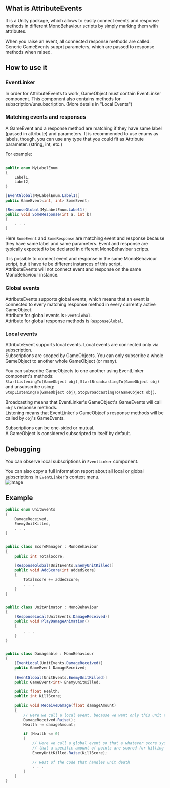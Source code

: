 ## What is AttributeEvents
It is a Unity package, which allows to easily connect events and response methods in different MonoBehaviour scripts by simply marking them with attributes.

When you raise an event, all connected response methods are called. Generic GameEvents supprt parameters, which are passed to response methods when raised.

## How to use it
### EventLinker
In order for AttributeEvents to work, GameObject must contain EventLinker component.
This component also contains methods for subscription/unsubscription. (More details in "Local Events")

### Matching events and responses
A GameEvent and a response method are matching if they have same label (passed in attribute) and parameters.
It is recommended to use enums as labels, though, you can use any type that you could fit as Attribute parameter. (string, int, etc.)

For example:
```C#

public enum MyLabelEnum
{
    Label1,
    Label2,
}

[EventGlobal(MyLabelEnum.Label1)]
public GameEvent<int, int> SomeEvent;

[ResponseGlobal(MyLabelEnum.Label1)]
public void SomeResponse(int a, int b)
{
    . . .
}
```

Here `SomeEvent` and `SomeResponse` are matching event and response because they have same label and same parameters.
Event and response are typically expected to be declared in different MonoBehaviour scripts.

It is possible to connect event and response in the same MonoBehaviour script, but it have te be different instances of this script.  
AttributeEvents will not connect event and response on the same MonoBehaviour instance.

### Global events
AttributeEvents supports global events, which means that an event is connected to every matching response method in every currently active GameObject.  
Attribute for global events is `EventGlobal`.  
Attribute for global response methods is `ResponseGlobal`.

### Local events
AttributeEvent supports local events. Local events are connected only via subscription.  
Subscriptions are scoped by GameObjects. You can only subscribe a whole GameObject to another whole GameObject (or many).  

You can subscribe GameObjects to one another using EventLinker component's methods:  
`StartListeningTo(GameObject obj)`, `StartBroadcastingTo(GameObject obj)`  
and unsubscribe using:  
`StopListeningTo(GameObject obj)`, `StopBroadcastingTo(GameObject obj)`.  

Broadcasting means that EventLinker's GameObject's GameEvents will call `obj`'s response methods.  
Listening means that EventLinker's GameObject's response methods will be called by `obj`'s GameEvents.  

Subscriptions can be one-sided or mutual.  
A GameObject is considered subscripted to itself by default.

## Debugging
You can observe local subscriptions in `EventLinker` component.

You can also copy a full information report about all local or global subscriptions in `EventLinker`'s context menu.  
![image](https://user-images.githubusercontent.com/8547320/227983346-01eb6a0a-1fe1-4dd8-ae08-1632fe6dfacb.png)


## Example
```c#
public enum UnitEvents
{
    DamageReceived,
    EnemyUnitKilled,
    . . .
}


public class ScoreManager : MonoBehaviour
{
    public int TotalScore;
    
    [ResponseGlobal(UnitEvents.EnemyUnitKilled)]
    public void AddScore(int addedScore)
    {
        TotalScore += addedScore;
        . . .
    }
}


public class UnitAnimator : MonoBehaviour
{
    [ResponseLocal(UnitEvents.DamageReceived)]
    public void PlayDamageAnimation()
    {
        . . .
    }
}


public class Damageable : MonoBehaviour
{
    [EventLocal(UnitEvents.DamageReceived)]
    public GameEvent DamageReceived;
    
    [EventGlobal(UnitEvents.EnemyUnitKilled)]
    public GameEvent<int> EnemyUnitKilled;
    
    public float Health;
    public int KillScore;
    
    public void ReceiveDamage(float damageAmount)
    {
        // Here we call a local event, because we want only this unit to play damage animation, not all units
        DamageReceived.Raise();
        Health -= damageAmount;
        
        if (Health <= 0)
        {
            // Here we call a global event so that a whatever score system could know
            // that a specific amount of points are scored for killing an enemy
            EnemyUnitKilled.Raise(KillScore);
            
            // Rest of the code that handles unit death
            . . .
        }
    }
}
```
